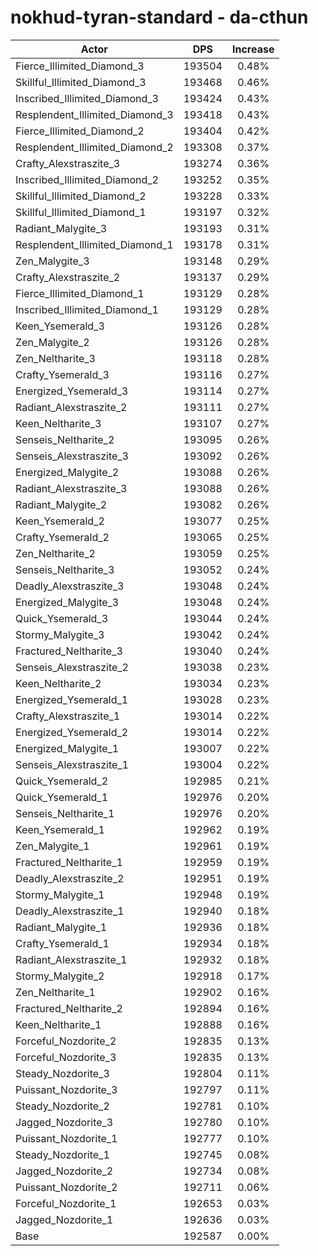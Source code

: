 # nokhud-tyran-standard - da-cthun
| Actor | DPS | Increase |
|---|:---:|:---:|
|Fierce_Illimited_Diamond_3|193504|0.48%|
|Skillful_Illimited_Diamond_3|193468|0.46%|
|Inscribed_Illimited_Diamond_3|193424|0.43%|
|Resplendent_Illimited_Diamond_3|193418|0.43%|
|Fierce_Illimited_Diamond_2|193404|0.42%|
|Resplendent_Illimited_Diamond_2|193308|0.37%|
|Crafty_Alexstraszite_3|193274|0.36%|
|Inscribed_Illimited_Diamond_2|193252|0.35%|
|Skillful_Illimited_Diamond_2|193228|0.33%|
|Skillful_Illimited_Diamond_1|193197|0.32%|
|Radiant_Malygite_3|193193|0.31%|
|Resplendent_Illimited_Diamond_1|193178|0.31%|
|Zen_Malygite_3|193148|0.29%|
|Crafty_Alexstraszite_2|193137|0.29%|
|Fierce_Illimited_Diamond_1|193129|0.28%|
|Inscribed_Illimited_Diamond_1|193129|0.28%|
|Keen_Ysemerald_3|193126|0.28%|
|Zen_Malygite_2|193126|0.28%|
|Zen_Neltharite_3|193118|0.28%|
|Crafty_Ysemerald_3|193116|0.27%|
|Energized_Ysemerald_3|193114|0.27%|
|Radiant_Alexstraszite_2|193111|0.27%|
|Keen_Neltharite_3|193107|0.27%|
|Senseis_Neltharite_2|193095|0.26%|
|Senseis_Alexstraszite_3|193092|0.26%|
|Energized_Malygite_2|193088|0.26%|
|Radiant_Alexstraszite_3|193088|0.26%|
|Radiant_Malygite_2|193082|0.26%|
|Keen_Ysemerald_2|193077|0.25%|
|Crafty_Ysemerald_2|193065|0.25%|
|Zen_Neltharite_2|193059|0.25%|
|Senseis_Neltharite_3|193052|0.24%|
|Deadly_Alexstraszite_3|193048|0.24%|
|Energized_Malygite_3|193048|0.24%|
|Quick_Ysemerald_3|193044|0.24%|
|Stormy_Malygite_3|193042|0.24%|
|Fractured_Neltharite_3|193040|0.24%|
|Senseis_Alexstraszite_2|193038|0.23%|
|Keen_Neltharite_2|193034|0.23%|
|Energized_Ysemerald_1|193028|0.23%|
|Crafty_Alexstraszite_1|193014|0.22%|
|Energized_Ysemerald_2|193014|0.22%|
|Energized_Malygite_1|193007|0.22%|
|Senseis_Alexstraszite_1|193004|0.22%|
|Quick_Ysemerald_2|192985|0.21%|
|Quick_Ysemerald_1|192976|0.20%|
|Senseis_Neltharite_1|192976|0.20%|
|Keen_Ysemerald_1|192962|0.19%|
|Zen_Malygite_1|192961|0.19%|
|Fractured_Neltharite_1|192959|0.19%|
|Deadly_Alexstraszite_2|192951|0.19%|
|Stormy_Malygite_1|192948|0.19%|
|Deadly_Alexstraszite_1|192940|0.18%|
|Radiant_Malygite_1|192936|0.18%|
|Crafty_Ysemerald_1|192934|0.18%|
|Radiant_Alexstraszite_1|192932|0.18%|
|Stormy_Malygite_2|192918|0.17%|
|Zen_Neltharite_1|192902|0.16%|
|Fractured_Neltharite_2|192894|0.16%|
|Keen_Neltharite_1|192888|0.16%|
|Forceful_Nozdorite_2|192835|0.13%|
|Forceful_Nozdorite_3|192835|0.13%|
|Steady_Nozdorite_3|192804|0.11%|
|Puissant_Nozdorite_3|192797|0.11%|
|Steady_Nozdorite_2|192781|0.10%|
|Jagged_Nozdorite_3|192780|0.10%|
|Puissant_Nozdorite_1|192777|0.10%|
|Steady_Nozdorite_1|192745|0.08%|
|Jagged_Nozdorite_2|192734|0.08%|
|Puissant_Nozdorite_2|192711|0.06%|
|Forceful_Nozdorite_1|192653|0.03%|
|Jagged_Nozdorite_1|192636|0.03%|
|Base|192587|0.00%|
